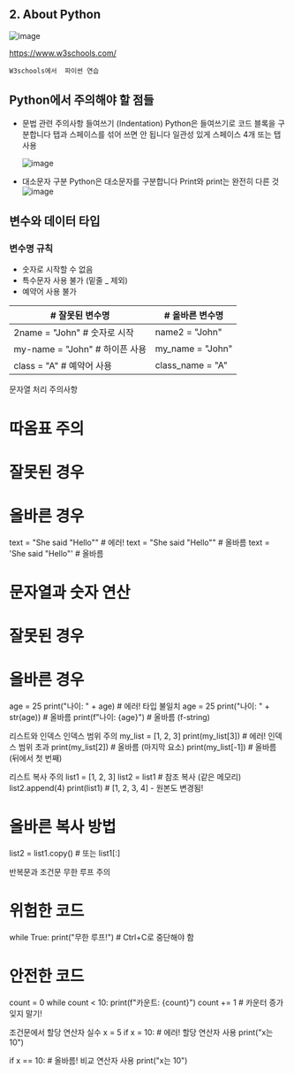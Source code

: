 ## 2. About Python

![image](https://github.com/user-attachments/assets/d3382497-075e-445a-8e91-8016f500e96a)

https://www.w3schools.com/

```
W3schools에서  파이썬 연습
```

## Python에서 주의해야 할 점들

- 문법 관련 주의사항
  들여쓰기 (Indentation)
  Python은 들여쓰기로 코드 블록을 구분합니다
  탭과 스페이스를 섞어 쓰면 안 됩니다
  일관성 있게 스페이스 4개 또는 탭 사용

  ![image](https://github.com/user-attachments/assets/f56339aa-093a-42f5-8c83-461072c08b99)


- 대소문자 구분
  Python은 대소문자를 구분합니다
  Print와 print는 완전히 다른 것
  ![image](https://github.com/user-attachments/assets/0e92634c-665d-412e-849f-aaaaae5365db)




## 변수와 데이터 타입
### 변수명 규칙
- 숫자로 시작할 수 없음
- 특수문자 사용 불가 (밑줄 _ 제외)
- 예약어 사용 불가

|# 잘못된 변수명                  |# 올바른 변수명|
|------------------------------|-----------------|
|2name = "John"   # 숫자로 시작 |name2 = "John"  |  
|my-name = "John" # 하이픈 사용 |my_name = "John"|
|class = "A"      # 예약어 사용 |class_name = "A"|            




문자열 처리 주의사항
# 따옴표 주의
# 잘못된 경우
# 올바른 경우
text = "She said "Hello""  # 에러!
text = "She said \"Hello\""  # 올바름
text = 'She said "Hello"'   # 올바름



# 문자열과 숫자 연산
# 잘못된 경우
# 올바른 경우
age = 25
print("나이: " + age)   # 에러! 타입 불일치
age = 25
print("나이: " + str(age))   # 올바름
print(f"나이: {age}")        # 올바름 (f-string)









리스트와 인덱스
인덱스 범위 주의
my_list = [1, 2, 3]
print(my_list[3])  # 에러! 인덱스 범위 초과
print(my_list[2])  # 올바름 (마지막 요소)
print(my_list[-1]) # 올바름 (뒤에서 첫 번째)

리스트 복사 주의
list1 = [1, 2, 3]
list2 = list1        # 참조 복사 (같은 메모리)
list2.append(4)
print(list1)         # [1, 2, 3, 4] - 원본도 변경됨!

# 올바른 복사 방법
list2 = list1.copy()  # 또는 list1[:]

반복문과 조건문
무한 루프 주의
# 위험한 코드
while True:
    print("무한 루프!")  # Ctrl+C로 중단해야 함

# 안전한 코드
count = 0
while count < 10:
    print(f"카운트: {count}")
    count += 1  # 카운터 증가 잊지 말기!

조건문에서 할당 연산자 실수
x = 5
if x = 10:  # 에러! 할당 연산자 사용
    print("x는 10")

if x == 10:  # 올바름! 비교 연산자 사용
    print("x는 10")
